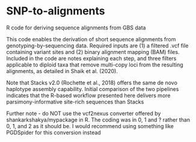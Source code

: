 # SNP-to-alignments
R code for deriving sequence alignments from GBS data

This code enables the derivation of short sequence alignments from genotyping-by-sequencing data.
Required inputs are (1) a filtered .vcf file containing variant sites and (2) binary alignment mapping (BAM) files.
Included in the code are notes explaining each step, and three filters applicable to diploid taxa that remove multi-copy loci from the resulting alignments, as detailed in Shaik et al. (2020).

Note that Stacks v2.0 (Rochette et al., 2018) offers the same de novo haplotype assembly capability. Initial comparison of the two pipelines indicates that the R-based workflow presented here delivers more parsimony-informative site-rich sequences than Stacks

Further note - do NOT use the vcf2nexus converter offered by shankarkshakya/mypackage in R. The coding was in 0, 1 and ? rather than 0, 1, and 2 as it should be. I would recommend using something like PGDSpider for this conversion instead
